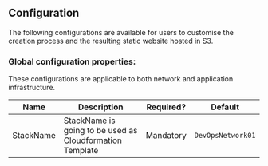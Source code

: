Configuration
-------------

The following configurations are available for users to customise the creation process and the resulting static website hosted in S3.


### Global configuration properties:

These configurations are applicable to both network and application infrastructure.

| Name | Description | Required? | Default |
|------|-------------|-----------|---------|
| StackName | StackName is going to be used as Cloudformation Template | Mandatory | `DevOpsNetwork01` |
